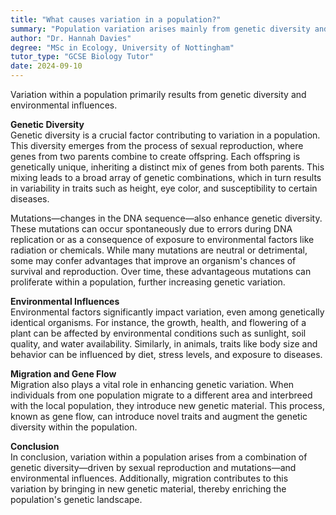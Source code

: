 ```yaml
---
title: "What causes variation in a population?"
summary: "Population variation arises mainly from genetic diversity and environmental factors, highlighting the interplay between inherited traits and external conditions in shaping characteristics within a species."
author: "Dr. Hannah Davies"
degree: "MSc in Ecology, University of Nottingham"
tutor_type: "GCSE Biology Tutor"
date: 2024-09-10
---
```


Variation within a population primarily results from genetic diversity and environmental influences.

**Genetic Diversity**  
Genetic diversity is a crucial factor contributing to variation in a population. This diversity emerges from the process of sexual reproduction, where genes from two parents combine to create offspring. Each offspring is genetically unique, inheriting a distinct mix of genes from both parents. This mixing leads to a broad array of genetic combinations, which in turn results in variability in traits such as height, eye color, and susceptibility to certain diseases.

Mutations—changes in the DNA sequence—also enhance genetic diversity. These mutations can occur spontaneously due to errors during DNA replication or as a consequence of exposure to environmental factors like radiation or chemicals. While many mutations are neutral or detrimental, some may confer advantages that improve an organism's chances of survival and reproduction. Over time, these advantageous mutations can proliferate within a population, further increasing genetic variation.

**Environmental Influences**  
Environmental factors significantly impact variation, even among genetically identical organisms. For instance, the growth, health, and flowering of a plant can be affected by environmental conditions such as sunlight, soil quality, and water availability. Similarly, in animals, traits like body size and behavior can be influenced by diet, stress levels, and exposure to diseases.

**Migration and Gene Flow**  
Migration also plays a vital role in enhancing genetic variation. When individuals from one population migrate to a different area and interbreed with the local population, they introduce new genetic material. This process, known as gene flow, can introduce novel traits and augment the genetic diversity within the population.

**Conclusion**  
In conclusion, variation within a population arises from a combination of genetic diversity—driven by sexual reproduction and mutations—and environmental influences. Additionally, migration contributes to this variation by bringing in new genetic material, thereby enriching the population's genetic landscape.
    